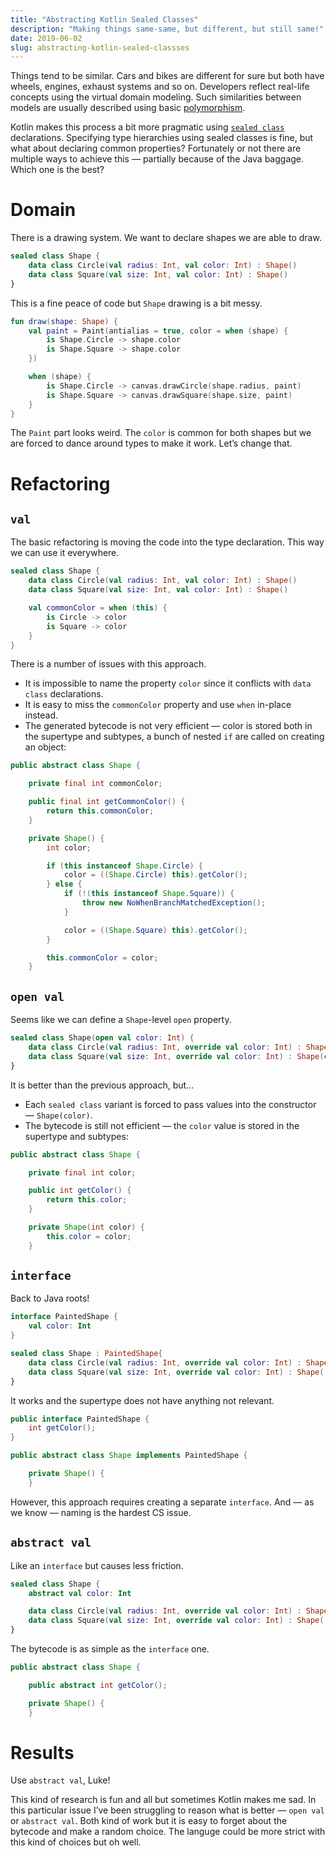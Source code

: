 ```yaml
---
title: "Abstracting Kotlin Sealed Classes"
description: "Making things same-same, but different, but still same!"
date: 2019-06-02
slug: abstracting-kotlin-sealed-classses
---
```


Things tend to be similar. Cars and bikes are different
for sure but both have wheels, engines, exhaust systems and so on.
Developers reflect real-life concepts using the virtual domain modeling.
Such similarities between models are usually described using basic
[polymorphism](https://en.wikipedia.org/wiki/Polymorphism_(computer_science)).

Kotlin makes this process a bit more pragmatic using
[`sealed class`](https://kotlinlang.org/docs/reference/sealed-classes.html)
declarations. Specifying type hierarchies using sealed classes is fine,
but what about declaring common properties?
Fortunately or not there are multiple ways to achieve this — partially because
of the Java baggage. Which one is the best?

# Domain

There is a drawing system. We want to declare shapes we are able to draw.

```kotlin
sealed class Shape {
    data class Circle(val radius: Int, val color: Int) : Shape()
    data class Square(val size: Int, val color: Int) : Shape()
}
```

This is a fine peace of code but `Shape` drawing is a bit messy.

```kotlin
fun draw(shape: Shape) {
    val paint = Paint(antialias = true, color = when (shape) {
        is Shape.Circle -> shape.color
        is Shape.Square -> shape.color
    })

    when (shape) {
        is Shape.Circle -> canvas.drawCircle(shape.radius, paint)
        is Shape.Square -> canvas.drawSquare(shape.size, paint)
    }
}
```

The `Paint` part looks weird. The `color` is common for both shapes
but we are forced to dance around types to make it work. Let’s change that.

# Refactoring

## `val`

The basic refactoring is moving the code into the type declaration.
This way we can use it everywhere.

```kotlin
sealed class Shape {
    data class Circle(val radius: Int, val color: Int) : Shape()
    data class Square(val size: Int, val color: Int) : Shape()

    val commonColor = when (this) {
        is Circle -> color
        is Square -> color
    }
}
```

There is a number of issues with this approach.

* It is impossible to name the property `color` since it conflicts
  with `data class` declarations.
* It is easy to miss the `commonColor` property and use `when` in-place instead.
* The generated bytecode is not very efficient —
  color is stored both in the supertype and subtypes,
  a bunch of nested `if` are called on creating an object:

```java
public abstract class Shape {

    private final int commonColor;

    public final int getCommonColor() {
        return this.commonColor;
    }

    private Shape() {
        int color;

        if (this instanceof Shape.Circle) {
            color = ((Shape.Circle) this).getColor();
        } else {
            if (!(this instanceof Shape.Square)) {
                throw new NoWhenBranchMatchedException();
            }

            color = ((Shape.Square) this).getColor();
        }

        this.commonColor = color;
    }
```

## `open val`

Seems like we can define a `Shape`-level `open` property.

```kotlin
sealed class Shape(open val color: Int) {
    data class Circle(val radius: Int, override val color: Int) : Shape(color)
    data class Square(val size: Int, override val color: Int) : Shape(color)
}
```

It is better than the previous approach, but...

* Each `sealed class` variant is forced to pass values into the constructor — `Shape(color)`.
* The bytecode is still not efficient — the `color` value is stored
  in the supertype and subtypes:

```java
public abstract class Shape {

    private final int color;

    public int getColor() {
        return this.color;
    }

    private Shape(int color) {
        this.color = color;
    }
```

## `interface`

Back to Java roots!

```kotlin
interface PaintedShape {
    val color: Int
}

sealed class Shape : PaintedShape{
    data class Circle(val radius: Int, override val color: Int) : Shape()
    data class Square(val size: Int, override val color: Int) : Shape()
}
```

It works and the supertype does not have anything not relevant.

```java
public interface PaintedShape {
    int getColor();
}

public abstract class Shape implements PaintedShape {

    private Shape() {
    }
```

However, this approach requires creating a separate `interface`.
And — as we know — naming is the hardest CS issue.

## `abstract val`

Like an `interface` but causes less friction.

```kotlin
sealed class Shape {
    abstract val color: Int

    data class Circle(val radius: Int, override val color: Int) : Shape()
    data class Square(val size: Int, override val color: Int) : Shape()
}
```

The bytecode is as simple as the `interface` one.

```java
public abstract class Shape {

    public abstract int getColor();

    private Shape() {
    }
```

# Results

Use `abstract val`, Luke!

This kind of research is fun and all but sometimes Kotlin makes me sad.
In this particular issue I’ve been struggling to reason what is better —
`open val` or `abstract val`. Both kind of work but it is easy to forget
about the bytecode and make a random choice. The languge could be more
strict with this kind of choices but oh well.
